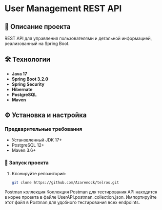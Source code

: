 # User Management REST API

## 📝 Описание проекта
REST API для управления пользователями и детальной информацией, реализованный на Spring Boot.

## 🛠 Технологии
- **Java 17**
- **Spring Boot 3.2.0**
- **Spring Security**
- **Hibernate**
- **PostgreSQL**
- **Maven**

## ⚙️ Установка и настройка

### Предварительные требования
- Установленный JDK 17+
- PostgreSQL 12+
- Maven 3.6+

### 🚀 Запуск проекта
1. Клонируйте репозиторий:
   ```bash
   git clone https://github.com/Azarenock/telros.git
   
Postman коллекция
Коллекция Postman для тестирования API находится в корне проекта в файле UserAPI.postman_collection.json. Импортируйте этот файл в Postman для удобного тестирования всех endpoints.

